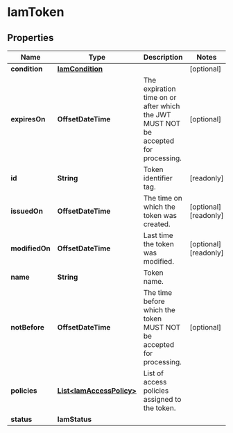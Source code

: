 

# IamToken


## Properties

| Name | Type | Description | Notes |
|------------ | ------------- | ------------- | -------------|
|**condition** | [**IamCondition**](IamCondition.md) |  |  [optional] |
|**expiresOn** | **OffsetDateTime** | The expiration time on or after which the JWT MUST NOT be accepted for processing. |  [optional] |
|**id** | **String** | Token identifier tag. |  [readonly] |
|**issuedOn** | **OffsetDateTime** | The time on which the token was created. |  [optional] [readonly] |
|**modifiedOn** | **OffsetDateTime** | Last time the token was modified. |  [optional] [readonly] |
|**name** | **String** | Token name. |  |
|**notBefore** | **OffsetDateTime** | The time before which the token MUST NOT be accepted for processing. |  [optional] |
|**policies** | [**List&lt;IamAccessPolicy&gt;**](IamAccessPolicy.md) | List of access policies assigned to the token. |  |
|**status** | **IamStatus** |  |  |



